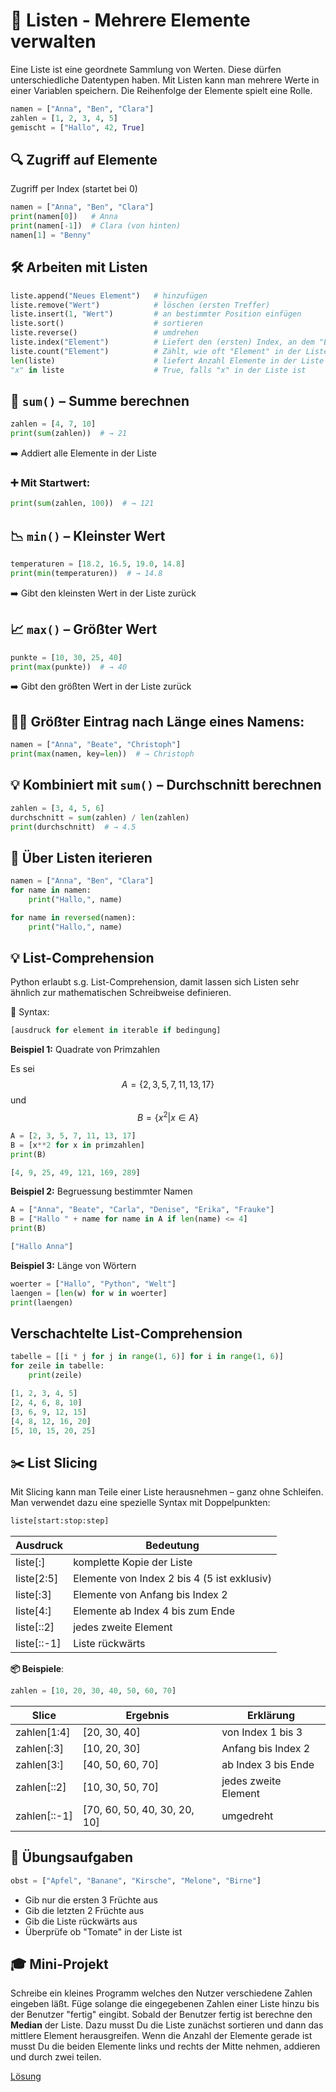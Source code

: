 # 🧩 Listen - Mehrere Elemente verwalten
Eine Liste ist eine geordnete Sammlung von Werten. Diese dürfen unterschiedliche Datentypen haben.
Mit Listen kann man mehrere Werte in einer Variablen speichern. Die Reihenfolge der Elemente spielt eine Rolle.

```python
namen = ["Anna", "Ben", "Clara"]
zahlen = [1, 2, 3, 4, 5]
gemischt = ["Hallo", 42, True]
````

## 🔍 Zugriff auf Elemente 
Zugriff per Index (startet bei 0)

```python
namen = ["Anna", "Ben", "Clara"]
print(namen[0])   # Anna
print(namen[-1])  # Clara (von hinten)
namen[1] = "Benny"
```

## 🛠️ Arbeiten mit Listen

```python
liste.append("Neues Element")   # hinzufügen
liste.remove("Wert")            # löschen (ersten Treffer)
liste.insert(1, "Wert")         # an bestimmter Position einfügen
liste.sort()                    # sortieren
liste.reverse()                 # umdrehen
liste.index("Element")          # Liefert den (ersten) Index, an dem "Element" steht
liste.count("Element")          # Zählt, wie oft "Element" in der Liste vorkommt
len(liste)                      # liefert Anzahl Elemente in der Liste
"x" in liste                    # True, falls "x" in der Liste ist
```

## 🔢 `sum()` – Summe berechnen
```python
zahlen = [4, 7, 10]
print(sum(zahlen))  # → 21
```
➡️ Addiert alle Elemente in der Liste

### ➕ Mit Startwert:
```python
print(sum(zahlen, 100))  # → 121
```

## 📉 `min()` – Kleinster Wert
```python
temperaturen = [18.2, 16.5, 19.0, 14.8]
print(min(temperaturen))  # → 14.8
```

➡️ Gibt den kleinsten Wert in der Liste zurück

## 📈 `max()` – Größter Wert
```python
punkte = [10, 30, 25, 40]
print(max(punkte))  # → 40
```

➡️ Gibt den größten Wert in der Liste zurück

## 🧑‍🏆 Größter Eintrag nach Länge eines Namens:
```python
namen = ["Anna", "Beate", "Christoph"]
print(max(namen, key=len))  # → Christoph
```

## 💡 Kombiniert mit `sum()` – Durchschnitt berechnen
```python
zahlen = [3, 4, 5, 6]
durchschnitt = sum(zahlen) / len(zahlen)
print(durchschnitt)  # → 4.5
```

## 🔁 Über Listen iterieren

```python
namen = ["Anna", "Ben", "Clara"]
for name in namen:
    print("Hallo,", name)

for name in reversed(namen):
    print("Hallo,", name)
```

## 💡 List-Comprehension
Python erlaubt s.g. List-Comprehension, damit lassen sich Listen sehr ähnlich zur mathematischen Schreibweise definieren. 

🧱 Syntax:
```python
[ausdruck for element in iterable if bedingung]
```

**Beispiel 1:** Quadrate von Primzahlen

Es sei $$A = \{2, 3, 5, 7, 11, 13, 17\}$$ und $$B = \{ x^2 | x \in A \}$$
```python
A = [2, 3, 5, 7, 11, 13, 17]
B = [x**2 for x in primzahlen]
print(B)

[4, 9, 25, 49, 121, 169, 289]
```

**Beispiel 2:** Begruessung bestimmter Namen
```python
A = ["Anna", "Beate", "Carla", "Denise", "Erika", "Frauke"]
B = ["Hallo " + name for name in A if len(name) <= 4]
print(B)

["Hallo Anna"]
```

**Beispiel 3:** Länge von Wörtern
```python
woerter = ["Hallo", "Python", "Welt"]
laengen = [len(w) for w in woerter]
print(laengen)
```

## Verschachtelte List-Comprehension
```python
tabelle = [[i * j for j in range(1, 6)] for i in range(1, 6)]
for zeile in tabelle:
    print(zeile)

[1, 2, 3, 4, 5]
[2, 4, 6, 8, 10]
[3, 6, 9, 12, 15]
[4, 8, 12, 16, 20]
[5, 10, 15, 20, 25]
```

## ✂️ List Slicing
Mit Slicing kann man Teile einer Liste herausnehmen – ganz ohne Schleifen. Man verwendet dazu eine spezielle Syntax mit Doppelpunkten:
```python
liste[start:stop:step]
```

| Ausdruck | Bedeutung
| - | -
| liste[:] | komplette Kopie der Liste
| liste[2:5] | Elemente von Index 2 bis 4 (5 ist exklusiv)
| liste[:3] | Elemente von Anfang bis Index 2
| liste[4:] | Elemente ab Index 4 bis zum Ende
| liste[::2] | jedes zweite Element
| liste[::-1] | Liste rückwärts

**📦 Beispiele**:

```python
zahlen = [10, 20, 30, 40, 50, 60, 70]
```

| Slice | Ergebnis | Erklärung
| - | - | -
| zahlen[1:4] | [20, 30, 40] | von Index 1 bis 3
| zahlen[:3] | [10, 20, 30] | Anfang bis Index 2
| zahlen[3:] | [40, 50, 60, 70] | ab Index 3 bis Ende
| zahlen[::2] | [10, 30, 50, 70] | jedes zweite Element
| zahlen[::-1] | [70, 60, 50, 40, 30, 20, 10] | umgedreht

## 🧪 Übungsaufgaben
```python
obst = ["Apfel", "Banane", "Kirsche", "Melone", "Birne"]
```

* Gib nur die ersten 3 Früchte aus
* Gib die letzten 2 Früchte aus
* Gib die Liste rückwärts aus
* Überprüfe ob "Tomate" in der Liste ist

## 🎓 Mini-Projekt
Schreibe ein kleines Programm welches den Nutzer verschiedene Zahlen eingeben läßt. Füge solange die eingegebenen Zahlen einer Liste hinzu bis der Benutzer "fertig" eingibt. Sobald der Benutzer fertig ist berechne den **Median** der Liste. Dazu musst Du die Liste zunächst sortieren und dann das mittlere Element herausgreifen. Wenn die Anzahl der Elemente gerade ist musst Du die beiden Elemente links und rechts der Mitte nehmen, addieren und durch zwei teilen. 

[Lösung](mediansolution.md)
<!--- ```python
elemente = []
while True:
  zahl = input("Nächste Zahl bitte:")
  if zahl == "fertig":
    break
  elemente.append(int(zahl))

elemente.sort()
print(elemente)

anzahl = len(elemente)
if anzahl % 2 == 1:
  print(f"Der Median ist {elemente[anzahl//2]}")
else:
  a = elemente[anzahl//2-1]
  b = elemente[anzahl//2]
  print(f"Der Median ist {(a+b)/2}")
``` --->